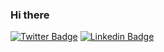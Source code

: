 ### Hi there <img src="https://media.giphy.com/media/hvRJCLFzcasrR4ia7z/giphy.gif" width="15px">


[![Twitter Badge](https://img.shields.io/badge/-@JoseMuriloc-1ca0f1?style=flat-square&labelColor=1ca0f1&logo=twitter&logoColor=white&link=https://twitter.com/JoseMuriloc)](https://twitter.com/JoseMuriloc)
[![Linkedin Badge](https://img.shields.io/badge/-Jose%20Murillo-blue?style=flat-square&logo=Linkedin&logoColor=white&link=https://www.linkedin.com/in/lukemorales)](https://www.linkedin.com/in/jose-murillodev/)
